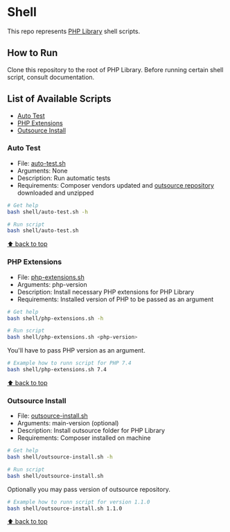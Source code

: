 # Shell

This repo represents [PHP Library](https://github.com/90zlaya/php-library) shell scripts.

## How to Run

Clone this repository to the root of PHP Library. Before running certain shell script, consult documentation. 

## List of Available Scripts

* [Auto Test](#auto-test)
* [PHP Extensions](#php-extensions)
* [Outsource Install](#outsource-install)

### Auto Test

* File: [auto-test.sh](auto-test.sh)
* Arguments: None
* Description: Run automatic tests
* Requirements: Composer vendors updated and [outsource repository](https://github.com/php-library-league/outsource) downloaded and unzipped

```bash
# Get help
bash shell/auto-test.sh -h

# Run script
bash shell/auto-test.sh
```

[⬆ back to top](#list-of-available-scripts)

### PHP Extensions

* File: [php-extensions.sh](php-extensions.sh)
* Arguments: php-version
* Description: Install necessary PHP extensions for PHP Library
* Requirements: Installed version of PHP to be passed as an argument

```bash
# Get help
bash shell/php-extensions.sh -h

# Run script
bash shell/php-extensions.sh <php-version>
```

You'll have to pass PHP version as an argument.

```bash
# Example how to runn script for PHP 7.4
bash shell/php-extensions.sh 7.4
```

[⬆ back to top](#list-of-available-scripts)

### Outsource Install

* File: [outsource-install.sh](outsource-install.sh)
* Arguments: main-version (optional)
* Description: Install outsource folder for PHP Library
* Requirements: Composer installed on machine

```bash
# Get help
bash shell/outsource-install.sh -h

# Run script
bash shell/outsource-install.sh
```

Optionally you may pass version of outsource repository.

```bash
# Example how to runn script for version 1.1.0
bash shell/outsource-install.sh 1.1.0
```

[⬆ back to top](#list-of-available-scripts)
